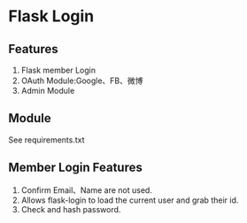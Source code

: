 # Flask Login

## Features
1. Flask member Login
1. OAuth Module:Google、FB、微博
1. Admin Module

## Module
See requirements.txt

## Member Login Features
1. Confirm Email、Name are not used.
1. Allows flask-login to load the current user and grab their id.
2. Check and hash password.